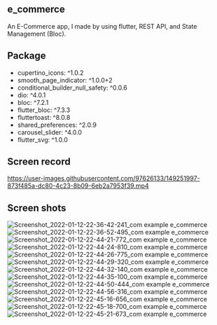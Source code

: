 ## e_commerce

An E-Commerce app, I made by using flutter, REST API, and State Management (Bloc).

## Package
   - cupertino_icons: ^1.0.2
   - smooth_page_indicator: ^1.0.0+2
   - conditional_builder_null_safety: ^0.0.6
   - dio: ^4.0.1
   - bloc: ^7.2.1
   - flutter_bloc: ^7.3.3
   - fluttertoast: ^8.0.8
   - shared_preferences: ^2.0.9
   - carousel_slider: ^4.0.0
   - flutter_svg: ^1.0.0

## Screen record

https://user-images.githubusercontent.com/97626133/149251997-873f485a-dc80-4c23-8b09-6eb2a7953f39.mp4

## Screen shots

![Screenshot_2022-01-12-22-36-42-241_com example e_commerce](https://user-images.githubusercontent.com/97626133/149252271-cf948aa4-e1c3-4cff-9693-d23e6407c117.jpg)
![Screenshot_2022-01-12-22-36-52-495_com example e_commerce](https://user-images.githubusercontent.com/97626133/149252277-43cce1c1-7b0e-422e-8118-be246bdabd6f.jpg)
![Screenshot_2022-01-12-22-44-21-772_com example e_commerce](https://user-images.githubusercontent.com/97626133/149252285-56e3b7d7-6435-446c-b8ee-191f54dcb0a5.jpg)
![Screenshot_2022-01-12-22-44-24-810_com example e_commerce](https://user-images.githubusercontent.com/97626133/149252332-5ea4f759-737c-49af-818d-229f1c96fd5b.jpg)
![Screenshot_2022-01-12-22-44-26-775_com example e_commerce](https://user-images.githubusercontent.com/97626133/149252364-c7ae29ab-040e-40f5-8f46-c7d3f2bd523c.jpg)
![Screenshot_2022-01-12-22-44-29-320_com example e_commerce](https://user-images.githubusercontent.com/97626133/149252399-bbc56e24-03bd-4109-933d-552d65c6ef39.jpg)
![Screenshot_2022-01-12-22-44-32-140_com example e_commerce](https://user-images.githubusercontent.com/97626133/149252418-458d979f-d3db-4ac7-a1c3-bcc3db38c93f.jpg)
![Screenshot_2022-01-12-22-44-35-100_com example e_commerce](https://user-images.githubusercontent.com/97626133/149252427-56880705-b2c4-4269-9ba8-4b3b62b87511.jpg)
![Screenshot_2022-01-12-22-44-50-444_com example e_commerce](https://user-images.githubusercontent.com/97626133/149252433-03e2725a-a30c-43c8-b4f7-cad3f65959fd.jpg)
![Screenshot_2022-01-12-22-44-56-316_com example e_commerce](https://user-images.githubusercontent.com/97626133/149252440-d98dcb09-33e8-4eee-8570-a0e8bbbfdbcd.jpg)
![Screenshot_2022-01-12-22-45-16-656_com example e_commerce](https://user-images.githubusercontent.com/97626133/149252450-935d4d6d-f26f-4f91-ac51-0b7c9791240a.jpg)
![Screenshot_2022-01-12-22-45-18-700_com example e_commerce](https://user-images.githubusercontent.com/97626133/149252488-37076521-d539-40f9-a170-018add02ee2d.jpg)
![Screenshot_2022-01-12-22-45-21-673_com example e_commerce](https://user-images.githubusercontent.com/97626133/149252523-b2860f40-1561-44bb-a133-8a49e1a6b081.jpg)
